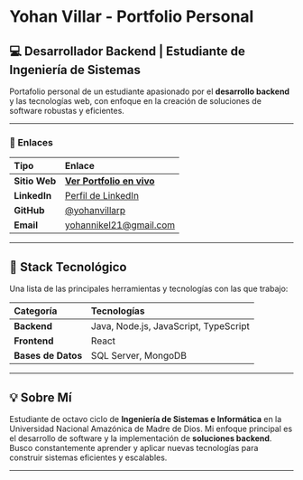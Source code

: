 # Yohan Villar - Portfolio Personal

## 💻 Desarrollador Backend | Estudiante de Ingeniería de Sistemas

Portafolio personal de un estudiante apasionado por el **desarrollo backend** y las tecnologías web, con enfoque en la creación de soluciones de software robustas y eficientes.

---

### 🔗 Enlaces

| Tipo | Enlace |
| :--- | :--- |
| **Sitio Web** | **[Ver Portfolio en vivo](https://yohanvillarp.github.io/)** |
| **LinkedIn** | [Perfil de LinkedIn](https://www.linkedin.com/in/yohanvillarp/) |
| **GitHub** | [@yohanvillarp](https://github.com/yohanvillarp) |
| **Email** | yohannikel21@gmail.com |

---

## 🚀 Stack Tecnológico

Una lista de las principales herramientas y tecnologías con las que trabajo:

| Categoría | Tecnologías |
| :--- | :--- |
| **Backend** | Java, Node.js, JavaScript, TypeScript |
| **Frontend** | React |
| **Bases de Datos** | SQL Server, MongoDB |

---

## 💡 Sobre Mí

Estudiante de octavo ciclo de **Ingeniería de Sistemas e Informática** en la Universidad Nacional Amazónica de Madre de Dios. Mi enfoque principal es el desarrollo de software y la implementación de **soluciones backend**. Busco constantemente aprender y aplicar nuevas tecnologías para construir sistemas eficientes y escalables.

---
